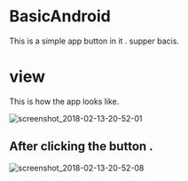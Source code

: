 # BasicAndroid

  This is a simple app button in it . supper bacis.
# view

This is how the app looks like.


![screenshot_2018-02-13-20-52-01](https://user-images.githubusercontent.com/26269305/42931982-bd000a6e-8b5e-11e8-912f-ac42a5a6154c.png)


## After clicking the button .
 
 
![screenshot_2018-02-13-20-52-08](https://user-images.githubusercontent.com/26269305/42931981-bca424f6-8b5e-11e8-8dec-06226ee45ea3.png)


